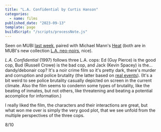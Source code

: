 ```yaml
---
title: "L.A. Confidential by Curtis Hanson"
categories:
  - name: films
published_date: "2023-09-13"
template: page
buildScript: "/scripts/processNote.js"
---
```


Seen on MUBI [last week](/notes/weeknote-25-home-alone/), paired with Michael Mann's [Heat](/notes/heat-by-michael-mann/) (both are in MUBI's new collection [L.A. neo-noirs](https://mubi.com/en/fr/collections/los-angeles-neo-noir), nice).

_L.A. Confidential_ (1997) follows three L.A. cops: Ed (Guy Pierce) is the good cop, Bud (Russell Crowe) is the bad cop, and Jack (Kevin Spacey) is the... dandy/debonair cop? It's a noir crime film so it's pretty dark, there's murder and corruption and police brutality (the latter based on [real events](<https://en.wikipedia.org/wiki/Bloody_Christmas_(1951)>)). (It's a bit weird to see police brutality casually depicted on screen in the current climate. Also the film seems to condemn some types of brutality, like the beating of inmates, but not others, like threatening and beating a potential accomplice for information.)

I really liked the film, the characters and their interactions are great, but what won me over is simply the very good plot, that we see unfold from the multiple perspectives of the three cops.

8/10
